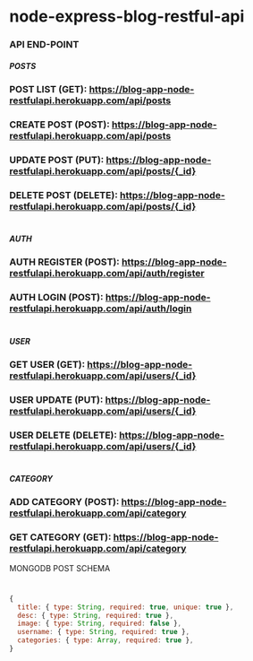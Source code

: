 # node-express-blog-restful-api

### API END-POINT

##### POSTS
### POST LIST (GET): https://blog-app-node-restfulapi.herokuapp.com/api/posts
### CREATE POST (POST): https://blog-app-node-restfulapi.herokuapp.com/api/posts
### UPDATE POST (PUT): https://blog-app-node-restfulapi.herokuapp.com/api/posts/{_id}
### DELETE POST (DELETE): https://blog-app-node-restfulapi.herokuapp.com/api/posts/{_id}
#
#
##### AUTH
### AUTH REGISTER (POST): https://blog-app-node-restfulapi.herokuapp.com/api/auth/register
### AUTH LOGIN (POST): https://blog-app-node-restfulapi.herokuapp.com/api/auth/login
#
#
##### USER
### GET USER (GET): https://blog-app-node-restfulapi.herokuapp.com/api/users/{_id}
### USER UPDATE (PUT): https://blog-app-node-restfulapi.herokuapp.com/api/users/{_id}
### USER DELETE (DELETE): https://blog-app-node-restfulapi.herokuapp.com/api/users/{_id}
#
#
##### CATEGORY
### ADD CATEGORY (POST): https://blog-app-node-restfulapi.herokuapp.com/api/category
### GET CATEGORY (GET): https://blog-app-node-restfulapi.herokuapp.com/api/category


MONGODB POST SCHEMA
#
```javascript
{
  title: { type: String, required: true, unique: true },
  desc: { type: String, required: true },
  image: { type: String, required: false },
  username: { type: String, required: true },
  categories: { type: Array, required: true },
}
```

